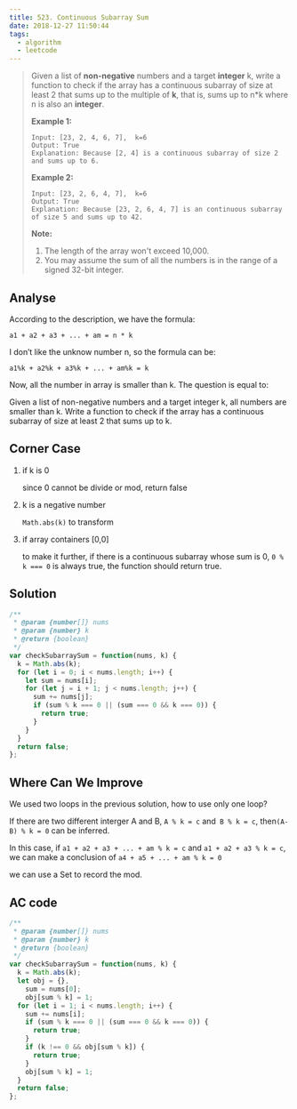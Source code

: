 ```yaml
---
title: 523. Continuous Subarray Sum
date: 2018-12-27 11:50:44
tags: 
  - algorithm
  - leetcode
---
```




> Given a list of **non-negative** numbers and a target **integer** k, write a function to check if the array has a continuous subarray of size at least 2 that sums up to the multiple of **k**, that is, sums up to n*k where n is also an **integer**.
>
> **Example 1:**
>
> ```
> Input: [23, 2, 4, 6, 7],  k=6
> Output: True
> Explanation: Because [2, 4] is a continuous subarray of size 2 and sums up to 6.
> ```
>
> **Example 2:**
>
> ```
> Input: [23, 2, 6, 4, 7],  k=6
> Output: True
> Explanation: Because [23, 2, 6, 4, 7] is an continuous subarray of size 5 and sums up to 42.
> ```
>
> **Note:**
>
> 1. The length of the array won't exceed 10,000.
> 2. You may assume the sum of all the numbers is in the range of a signed 32-bit integer.


<!-- more -->


## Analyse

According to the description, we have the formula:

`a1 + a2 + a3 + ... + am = n * k`

I don’t like the unknow number n, so the formula can be:

`a1%k + a2%k + a3%k + ... + am%k = k`

Now, all the number in array is smaller than k. The question is equal to:

Given a list of non-negative numbers and a target integer k, all numbers are smaller than k. Write a function to check if the array has a continuous subarray of size at least 2 that sums up to k.



## Corner Case

1. if k is 0

   since 0 cannot be divide or mod, return false

2. k is a negative number

   `Math.abs(k)` to transform

3. if array containers [0,0]

   to make it further, if there is a continuous subarray whose sum is 0, `0 % k === 0` is always true,  the function should return true.

   

## Solution

```javascript
/**
 * @param {number[]} nums
 * @param {number} k
 * @return {boolean}
 */
var checkSubarraySum = function(nums, k) {
  k = Math.abs(k);
  for (let i = 0; i < nums.length; i++) {
    let sum = nums[i];
    for (let j = i + 1; j < nums.length; j++) {
      sum += nums[j];
      if (sum % k === 0 || (sum === 0 && k === 0)) {
        return true;
      }
    }
  }
  return false;
};

```



## Where Can We Improve

We used two loops in the previous solution,  how to use only one loop? 

If there are two different interger A and B, `A % k = c` and` B % k = c`,  then`(A-B) % k = 0` can be inferred.

In this case, if `a1 + a2 + a3 + ... + am % k = c` and `a1 + a2 + a3 % k = c`, we can make a conclusion of `a4 + a5 + ... + am % k = 0`

we can use a Set to record the mod.

## AC code

```js
/**
 * @param {number[]} nums
 * @param {number} k
 * @return {boolean}
 */
var checkSubarraySum = function(nums, k) {
  k = Math.abs(k);
  let obj = {},
    sum = nums[0];
    obj[sum % k] = 1;
  for (let i = 1; i < nums.length; i++) {
    sum += nums[i];
    if (sum % k === 0 || (sum === 0 && k === 0)) {
      return true;
    }
    if (k !== 0 && obj[sum % k]) {
      return true;
    }
    obj[sum % k] = 1;
  }
  return false;
};
```

